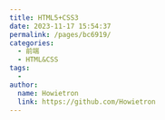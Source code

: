 ```yaml
---
title: HTML5+CSS3
date: 2023-11-17 15:54:37
permalink: /pages/bc6919/
categories:
  - 前端
  - HTML&CSS
tags:
  - 
author: 
  name: Howietron
  link: https://github.com/Howietron
---
```

